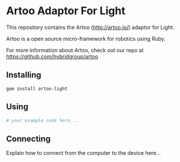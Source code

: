 # Artoo Adaptor For Light

This repository contains the Artoo (http://artoo.io/) adaptor for Light.

Artoo is a open source micro-framework for robotics using Ruby.

For more information about Artoo, check out our repo at https://github.com/hybridgroup/artoo

## Installing

```
gem install artoo-light
```

## Using

```ruby
# your example code here...
```

## Connecting

Explain how to connect from the computer to the device here...
